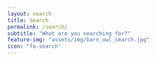 ```yaml
---
layout: search
title: Search
permalink: /search/
subtitle: "What are you searching for?"
feature-img: "assets/img/barn_owl_search.jpg"
icon: "fa-search"
---
```

